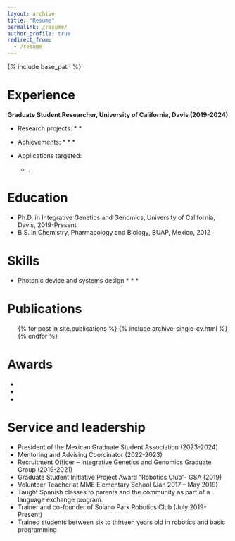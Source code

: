 ```yaml
---
layout: archive
title: "Resume"
permalink: /resume/
author_profile: true
redirect_from:
  - /resume
---
```


{% include base_path %}



Experience
======


**Graduate Student Researcher, University of California, Davis (2019-2024)**

  * Research projects:
    * 
	*
 
  * Achievements:
    * 
	*
	*

  * Applications targeted:
    * .


  
Education
======
  * Ph.D. in Integrative Genetics and Genomics, University of California, Davis, 2019-Present
  * B.S. in Chemistry, Pharmacology and Biology, BUAP, Mexico, 2012


Skills
======

* Photonic device and systems design
  *
  *
  *

Publications
======
  <ul>{% for post in site.publications %}
    {% include archive-single-cv.html %}
  {% endfor %}</ul>

<!-- a normal html comment -->
 
<!-- 
Talks
======
  <ul>{% for post in site.talks %}
    {% include archive-single-talk-cv.html %}
  {% endfor %}</ul>
  
Teaching
======
  <ul>{% for post in site.teaching %}
    {% include archive-single-cv.html %}
  {% endfor %}</ul>
-->
  
Awards
======
* 
*
*
 
  
Service and leadership
======
* President of the Mexican Graduate Student Association (2023-2024)
* Mentoring and Advising Coordinator (2022-2023)
* Recruitment Officer – Integrative Genetics and Genomics Graduate Group  (2019-2021)
* Graduate Student Initiative Project Award “Robotics Club”- GSA  (2019) 
* Volunteer Teacher at MME Elementary School (Jan 2017 – May 2019) 
* Taught Spanish classes to parents and the community as part of a language exchange program.
* Trainer and co-founder of Solano Park Robotics Club (July 2019- Present) 
* Trained students between six to thirteen years old in robotics and basic programming
 
